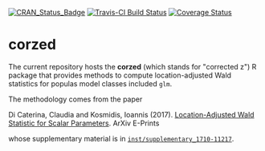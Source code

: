 [![CRAN_Status_Badge](http://www.r-pkg.org/badges/version/corzed)](https://cran.r-project.org/package=corzed)
[![Travis-CI Build Status](https://travis-ci.org/ikosmidis/corzed.svg?branch=master)](https://travis-ci.org/ikosmidis/corzed)
[![Coverage Status](https://img.shields.io/codecov/c/github/ikosmidis/corzed/master.svg)](https://codecov.io/github/ikosmidis/corzed?branch=master)

corzed
======

The current repository hosts the **corzed** (which stands for "corrected z") R package that provides methods to compute location-adjusted Wald statistics for populas model classes included `glm`.

The methodology comes from the paper

Di Caterina, Claudia and Kosmidis, Ioannis (2017). [Location-Adjusted Wald Statistic for Scalar Parameters](https://arxiv.org/abs/1710.11217). ArXiv E-Prints

whose supplementary material is in [`inst/supplementary_1710-11217`](https://github.com/ikosmidis/corzed/tree/master/supplementary_1710-11217).
